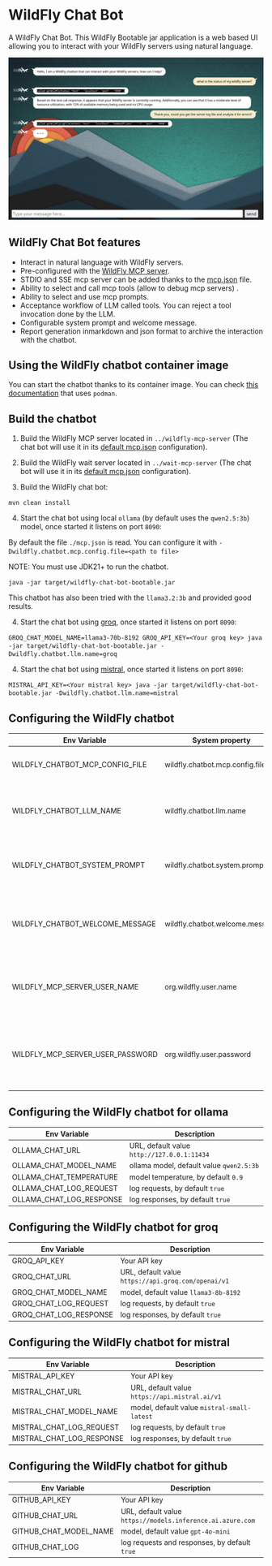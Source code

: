 # WildFly Chat Bot

A WildFly Chat Bot. This WildFly Bootable jar application is a web based UI allowing you to interact with your WildFly servers using natural language.

![](img/chatbot-demo.png)

## WildFly Chat Bot features

* Interact in natural language with WildFly servers.
* Pre-configured with the [WildFly MCP server](../wildfly-mcp-server/README.md).
* STDIO and SSE mcp server can be added thanks to the [mcp.json](mcp.json) file.
* Ability to select and call mcp tools (allow to debug mcp servers) .
* Ability to select and use mcp prompts.
* Acceptance workflow of LLM called tools. You can reject a tool invocation done by the LLM.
* Configurable system prompt and welcome message.
* Report generation inmarkdown and json format to archive the interaction with the chatbot.

## Using the WildFly chatbot container image

You can start the chatbot thanks to its container image. You can check [this documentation](../container-images/examples/podman/README.md) that uses `podman`.

## Build the chatbot

1) Build the WildFly MCP server located in `../wildfly-mcp-server` (The chat bot will use it in its [default mcp.json](mcp.json) configuration).

2) Build the WildFly wait server located in `../wait-mcp-server` (The chat bot will use it in its [default mcp.json](mcp.json) configuration).

3) Build the WildFly chat bot:

```
mvn clean install
```

4) Start the chat bot using local `ollama` (by default uses the `qwen2.5:3b`) model, once started it listens on port `8090`:

By default the file `./mcp.json` is read. You can configure it with `-Dwildfly.chatbot.mcp.config.file=<path to file>`

NOTE: You must use JDK21+ to run the chatbot.

```
java -jar target/wildfly-chat-bot-bootable.jar

```

This chatbot has also been tried with the `llama3.2:3b` and provided good results.

4) Start the chat bot using [groq](https://console.groq.com/docs/openai), once started it listens on port `8090`:

```
GROQ_CHAT_MODEL_NAME=llama3-70b-8192 GROQ_API_KEY=<Your groq key> java -jar target/wildfly-chat-bot-bootable.jar -Dwildfly.chatbot.llm.name=groq
```

4) Start the chat bot using [mistral](https://mistral.ai/), once started it listens on port `8090`:

```
MISTRAL_API_KEY=<Your mistral key> java -jar target/wildfly-chat-bot-bootable.jar -Dwildfly.chatbot.llm.name=mistral
```

## Configuring the WildFly chatbot

| Env Variable    | System property |  Description |
| -------- | ------- | ------- |
| WILDFLY_CHATBOT_MCP_CONFIG_FILE | wildfly.chatbot.mcp.config.file |Absolute path to the mcp.json file    |
| WILDFLY_CHATBOT_LLM_NAME  | wildfly.chatbot.llm.name |The active LLM model (`ollama`, `groq`, `mistral` or `github`)    |
| WILDFLY_CHATBOT_SYSTEM_PROMPT |wildfly.chatbot.system.prompt |You can extend the system prompt with some content |
| WILDFLY_CHATBOT_WELCOME_MESSAGE | wildfly.chatbot.welcome.message |You can replace the welcome message with another message |
| WILDFLY_MCP_SERVER_USER_NAME  | org.wildfly.user.name |The default user name to use when connecting to WildFly server |
| WILDFLY_MCP_SERVER_USER_PASSWORD | org.wildfly.user.password | The default user password to use when connecting to WildFly server |


## Configuring the WildFly chatbot for ollama

| Env Variable    | Description |
| -------- | ------- |
| OLLAMA_CHAT_URL  | URL, default value `http://127.0.0.1:11434`    |
| OLLAMA_CHAT_MODEL_NAME | ollama model, default value `qwen2.5:3b`   |
| OLLAMA_CHAT_TEMPERATURE    | model temperature, by default `0.9`    |
| OLLAMA_CHAT_LOG_REQUEST    | log requests, by default `true`    |
| OLLAMA_CHAT_LOG_RESPONSE    | log responses, by default `true`    |

## Configuring the WildFly chatbot for groq

| Env Variable    | Description |
| -------- | ------- |
| GROQ_API_KEY   | Your API key |
| GROQ_CHAT_URL  | URL, default value `https://api.groq.com/openai/v1`    |
| GROQ_CHAT_MODEL_NAME | model, default value `llama3-8b-8192`   |
| GROQ_CHAT_LOG_REQUEST    | log requests, by default `true`    |
| GROQ_CHAT_LOG_RESPONSE    | log responses, by default `true`    |

## Configuring the WildFly chatbot for mistral

| Env Variable    | Description |
| -------- | ------- |
| MISTRAL_API_KEY   | Your API key |
| MISTRAL_CHAT_URL  | URL, default value `https://api.mistral.ai/v1`    |
| MISTRAL_CHAT_MODEL_NAME | model, default value `mistral-small-latest`   |
| MISTRAL_CHAT_LOG_REQUEST    | log requests, by default `true`    |
| MISTRAL_CHAT_LOG_RESPONSE    | log responses, by default `true`    |

## Configuring the WildFly chatbot for github

| Env Variable    | Description |
| -------- | ------- |
| GITHUB_API_KEY   | Your API key |
| GITHUB_CHAT_URL  | URL, default value `https://models.inference.ai.azure.com`    |
| GITHUB_CHAT_MODEL_NAME | model, default value `gpt-4o-mini`   |
| GITHUB_CHAT_LOG    | log requests and responses, by default `true`    |
